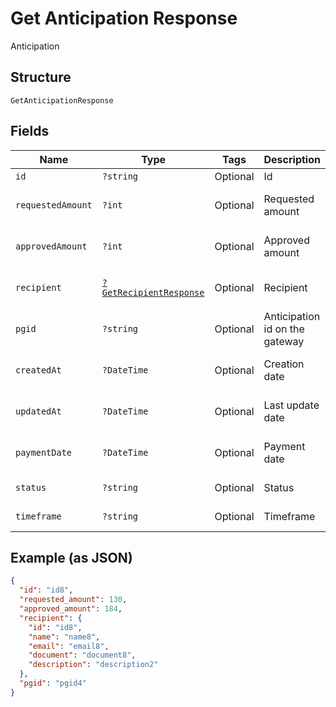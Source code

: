 
# Get Anticipation Response

Anticipation

## Structure

`GetAnticipationResponse`

## Fields

| Name | Type | Tags | Description | Getter | Setter |
|  --- | --- | --- | --- | --- | --- |
| `id` | `?string` | Optional | Id | getId(): ?string | setId(?string id): void |
| `requestedAmount` | `?int` | Optional | Requested amount | getRequestedAmount(): ?int | setRequestedAmount(?int requestedAmount): void |
| `approvedAmount` | `?int` | Optional | Approved amount | getApprovedAmount(): ?int | setApprovedAmount(?int approvedAmount): void |
| `recipient` | [`?GetRecipientResponse`](../../doc/models/get-recipient-response.md) | Optional | Recipient | getRecipient(): ?GetRecipientResponse | setRecipient(?GetRecipientResponse recipient): void |
| `pgid` | `?string` | Optional | Anticipation id on the gateway | getPgid(): ?string | setPgid(?string pgid): void |
| `createdAt` | `?DateTime` | Optional | Creation date | getCreatedAt(): ?\DateTime | setCreatedAt(?\DateTime createdAt): void |
| `updatedAt` | `?DateTime` | Optional | Last update date | getUpdatedAt(): ?\DateTime | setUpdatedAt(?\DateTime updatedAt): void |
| `paymentDate` | `?DateTime` | Optional | Payment date | getPaymentDate(): ?\DateTime | setPaymentDate(?\DateTime paymentDate): void |
| `status` | `?string` | Optional | Status | getStatus(): ?string | setStatus(?string status): void |
| `timeframe` | `?string` | Optional | Timeframe | getTimeframe(): ?string | setTimeframe(?string timeframe): void |

## Example (as JSON)

```json
{
  "id": "id8",
  "requested_amount": 130,
  "approved_amount": 184,
  "recipient": {
    "id": "id8",
    "name": "name8",
    "email": "email8",
    "document": "document8",
    "description": "description2"
  },
  "pgid": "pgid4"
}
```

